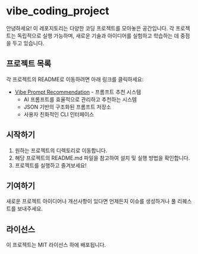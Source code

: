 # vibe_coding_project

안녕하세요! 이 레포지토리는 다양한 코딩 프로젝트를 모아놓은 공간입니다. 각 프로젝트는 독립적으로 실행 가능하며, 새로운 기술과 아이디어를 실험하고 학습하는 데 중점을 두고 있습니다.

## 프로젝트 목록

각 프로젝트의 README로 이동하려면 아래 링크를 클릭하세요:

- [Vibe Prompt Recommendation](vibe_prompt_reco/README.md) - 프롬프트 추천 시스템
  - AI 프롬프트를 효율적으로 관리하고 추천하는 시스템
  - JSON 기반의 구조화된 프롬프트 저장소
  - 사용자 친화적인 CLI 인터페이스

## 시작하기

1. 원하는 프로젝트의 디렉토리로 이동합니다.
2. 해당 프로젝트의 README.md 파일을 참고하여 설치 및 실행 방법을 확인합니다.
3. 프로젝트를 실행하고 즐겨보세요!

## 기여하기

새로운 프로젝트 아이디어나 개선사항이 있다면 언제든지 이슈를 생성하거나 풀 리퀘스트를 보내주세요.

## 라이선스

이 프로젝트는 MIT 라이선스 하에 배포됩니다.
